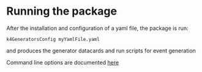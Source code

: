 Running the package
=====================================

After the installation and configuration of a yaml file, the package is run:
```
k4GeneratorsConfig myYamlFile.yaml
```
and produces the generator datacards and run scripts for event generation

Command line options are documented [here](cmdline.md)